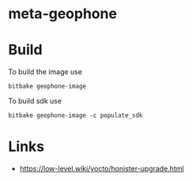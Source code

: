 # meta-geophone

# Build 

To build the image use

    bitbake geophone-image

To build sdk use

    bitbake geophone-image -c populate_sdk

# Links

* https://low-level.wiki/yocto/honister-upgrade.html
  